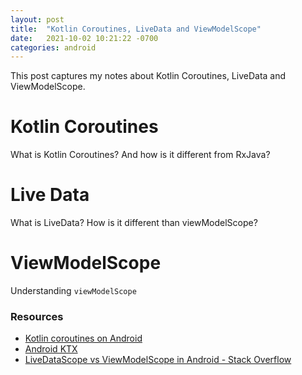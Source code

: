```yaml
---
layout: post
title:  "Kotlin Coroutines, LiveData and ViewModelScope"
date:   2021-10-02 10:21:22 -0700
categories: android
---
```


This post captures my notes about Kotlin Coroutines, LiveData and ViewModelScope.

# Kotlin Coroutines

What is Kotlin Coroutines? And how is it different from RxJava?

# Live Data

What is LiveData? How is it different than viewModelScope?

# ViewModelScope

Understanding `viewModelScope`

### Resources

- [Kotlin coroutines on Android][1]
- [Android KTX][2]
- [LiveDataScope vs ViewModelScope in Android - Stack Overflow][3]

[1]:	https://developer.android.com/kotlin/coroutines
[2]:	https://developer.android.com/kotlin/ktx#viewmodel
[3]:	https://stackoverflow.com/questions/57698932/livedatascope-vs-viewmodelscope-in-android